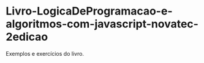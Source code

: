 # Livro-LogicaDeProgramacao-e-algoritmos-com-javascript-novatec-2edicao
 Exemplos e exercícios do livro.
